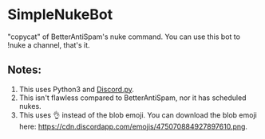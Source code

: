 # SimpleNukeBot
"copycat" of BetterAntiSpam's nuke command. You can use this bot to !nuke a channel, that's it.

## Notes:
1. This uses Python3 and [Discord.py](https://github.com/Rapptz/discord.py).
2. This isn't flawless compared to BetterAntiSpam, nor it has scheduled nukes.
3. This uses :ok_hand: instead of the blob emoji. You can download the blob emoji here: https://cdn.discordapp.com/emojis/475070884927897610.png.
